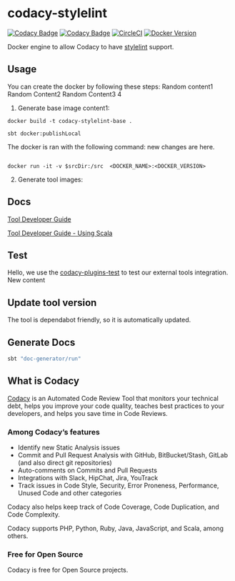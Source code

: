 # codacy-stylelint

[![Codacy Badge](https://api.codacy.com/project/badge/Grade/80607506ff8c4a7f826bbe0b643ba16d)](https://www.codacy.com/gh/codacy/codacy-stylelint?utm_source=github.com&amp;utm_medium=referral&amp;utm_content=codacy/codacy-stylelint&amp;utm_campaign=Badge_Grade)
[![Codacy Badge](https://api.codacy.com/project/badge/Coverage/80607506ff8c4a7f826bbe0b643ba16d)](https://www.codacy.com/gh/codacy/codacy-stylelint?utm_source=github.com&utm_medium=referral&utm_content=codacy/codacy-stylelint&utm_campaign=Badge_Coverage)
[![CircleCI](https://circleci.com/gh/codacy/codacy-stylelint.svg?style=svg)](https://circleci.com/gh/codacy/codacy-stylelint)
[![Docker Version](https://images.microbadger.com/badges/version/codacy/codacy-stylelint.svg)](https://microbadger.com/images/codacy/codacy-stylelint "Get your own version badge on microbadger.com")

Docker engine to allow Codacy to have [stylelint](https://github.com/stylelint/stylelint) support.

## Usage

You can create the docker by following these steps:
Random content1
Random Content2
Random Content3
4





1) Generate base image content1:
```
docker build -t codacy-stylelint-base .
```


```
sbt docker:publishLocal
```

The docker is ran with the following command: new changes are here.

```

docker run -it -v $srcDir:/src  <DOCKER_NAME>:<DOCKER_VERSION>
```
2) Generate tool images:


## Docs


[Tool Developer Guide](https://support.codacy.com/hc/en-us/articles/207994725-Tool-Developer-Guide)

[Tool Developer Guide - Using Scala](https://support.codacy.com/hc/en-us/articles/207280379-Tool-Developer-Guide-Using-Scala)

## Test

Hello, we use the [codacy-plugins-test](https://github.com/codacy/codacy-plugins-test) to test our external tools integration.
New content
## Update tool version

The tool is dependabot friendly, so it is automatically updated.

## Generate Docs

```sh
sbt "doc-generator/run"
```


## What is Codacy

[Codacy](https://www.codacy.com/content) is an Automated Code Review Tool that monitors your technical debt, helps you improve your code quality, teaches best practices to your developers, and helps you save time in Code Reviews.

### Among Codacy’s features

- Identify new Static Analysis issues
- Commit and Pull Request Analysis with GitHub, BitBucket/Stash, GitLab (and also direct git repositories)
- Auto-comments on Commits and Pull Requests
- Integrations with Slack, HipChat, Jira, YouTrack
- Track issues in Code Style, Security, Error Proneness, Performance, Unused Code and other categories

Codacy also helps keep track of Code Coverage, Code Duplication, and Code Complexity.

Codacy supports PHP, Python, Ruby, Java, JavaScript, and Scala, among others.

### Free for Open Source

Codacy is free for Open Source projects.
